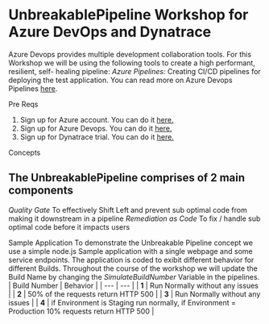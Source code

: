 # UnbreakablePipeline Workshop for Azure DevOps and Dynatrace 


Azure Devops provides multiple development collaboration tools. For this Workshop we will be using the following tools to create a high performant, resilient, self- healing pipeline:
*Azure Pipelines:* Creating CI/CD pipelines for deploying the test application. You can read more on Azure Devops Pipelines [here](https://docs.microsoft.com/en-us/azure/devops/pipelines/index?view=vsts).

Pre Reqs 
1. Sign up for Azure account. You can do it [here.](https://azure.microsoft.com/en-us/)
2. Sign up for Azure Devops. You can do it [here.](https://azure.microsoft.com/en-ca/services/devops/)
3. Sign up for Dynatrace trial. You can do it [here.](https://www.dynatrace.com/trial/)

Concepts
## The UnbreakablePipeline  comprises of 2 main components 
*Quality Gate* To effectively Shift Left and prevent sub optimal code from making it downstream in a pipeline 
*Remediation as Code* To fix / handle sub optimal code before it impacts users

Sample Application
To demonstrate the Unbreakable Pipeline concept we use a simple node.js Sample application with a single webpage and some service endpoints. The application is coded to exibit different behavior for different Builds. Throughout the course of the workshop we will update the Build Name by changing the *SimulateBuildNumber* Variable in the pipelines. 
| Build Number | Behavior |
| --- | --- |
| **1** | Run Normally without any issues |
| **2** | 50% of the requests return HTTP 500 |
| **3** | Run Normally without any issues |
| **4** | if Environment is Staging run normally, if Environment = Production 10% requests return HTTP 500 |




